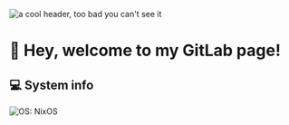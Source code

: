 ![a cool header, too bad you can't see it](https://gitlab.com/flexagoon/flexagoon/-/raw/main/assets/smart-header.png)

# :wave: Hey, welcome to my GitLab page! 

## :computer: System info
![OS: NixOS](https://shields.io/badge/OS-NixOS-5277C3?style=for-the-badge&logo=NixOS&link=https://nixos.org)
